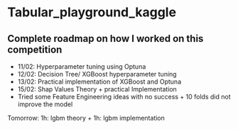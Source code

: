 # Tabular_playground_kaggle

## Complete roadmap on how I worked on this competition

* 11/02: Hyperparameter tuning using Optuna
* 12/02: Decision Tree/ XGBoost hyperparameter tuning
* 13/02: Practical implementation of XGBoost and Optuna
* 15/02: Shap Values Theory + practical Implementation
* Tried some Feature Engineering ideas with no success + 10 folds did not improve the model

Tomorrow: 1h: lgbm theory + 1h: lgbm implementation
